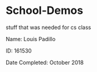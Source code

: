 # School-Demos
stuff that was needed for cs class

Name: Louis Padillo

ID: 161530

Date Completed: October 2018
